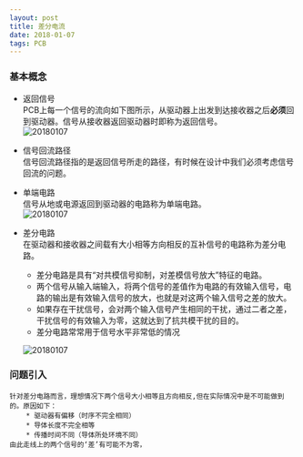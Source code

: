 ```yaml
---
layout: post
title: 差分电流
date: 2018-01-07 
tags: PCB  
---
```


### 基本概念
* 返回信号    
    PCB上每一个信号的流向如下图所示，从驱动器上出发到达接收器之后**必须**回到驱动器。信号从接收器返回驱动器时即称为返回信号。  
    ![20180107](/images/post/2018-01-07-差分电流/2018-01-07-PCB中信号的流向.png)  

* 信号回流路径  
    信号回流路径指的是返回信号所走的路径，有时候在设计中我们必须考虑信号回流的问题。

* 单端电路   
    信号从地或电源返回到驱动器的电路称为单端电路。  
    ![20180107](/images/post/2018-01-07-差分电流/2018-01-06-典型的单端电路.png)  

* 差分电路   
    在驱动器和接收器之间载有大小相等方向相反的互补信号的电路称为差分电路。
    * 差分电路是具有“对共模信号抑制，对差模信号放大”特征的电路。      
    * 两个信号从输入端输入，将两个信号的差值作为电路的有效输入信号，电路的输出是有效输入信号的放大，也就是对这两个输入信号之差的放大。   
    * 如果存在干扰信号，会对两个输入信号产生相同的干扰，通过二者之差，干扰信号的有效输入为零，这就达到了抗共模干扰的目的。    
    * 差分电路常常用于信号水平非常低的情况   

    ![20180107](/images/post/2018-01-07-差分电流/2018-01-06-典型的差分电路.png)     

### 问题引入   
    针对差分电路而言，理想情况下两个信号大小相等且方向相反,但在实际情况中是不可能做到的。原因如下：     
        * 驱动器有偏移（时序不完全相同）
        * 导体长度不完全相等
        * 传播时间不同（导体所处环境不同）
    由此走线上的两个信号的‘差’有可能不为零，